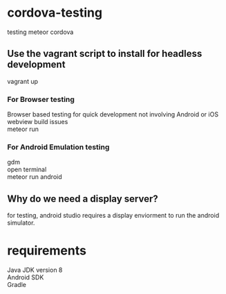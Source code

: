 # cordova-testing
testing meteor cordova

## Use the vagrant script to install for headless development
vagrant up

### For Browser testing
Browser based testing for quick development not involving Android or iOS webview build issues<br>
meteor run

### For Android Emulation testing
gdm<br>
open terminal<br>
meteor run android

## Why do we need a display server?
for testing, android studio requires a display enviorment to run the android simulator.<br>

# requirements
Java JDK version 8 <br>
Android SDK<br>
Gradle <br>
